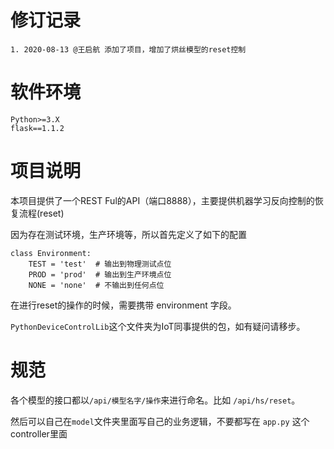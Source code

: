 # 修订记录
```
1. 2020-08-13 @王启航 添加了项目，增加了烘丝模型的reset控制
```

# 软件环境
```
Python>=3.X
flask==1.1.2
```

# 项目说明
本项目提供了一个REST Ful的API（端口8888），主要提供机器学习反向控制的恢复流程(reset)

因为存在测试环境，生产环境等，所以首先定义了如下的配置
```
class Environment:
    TEST = 'test'  # 输出到物理测试点位
    PROD = 'prod'  # 输出到生产环境点位
    NONE = 'none'  # 不输出到任何点位
```
在进行reset的操作的时候，需要携带 environment 字段。


`PythonDeviceControlLib`这个文件夹为IoT同事提供的包，如有疑问请移步。


# 规范
各个模型的接口都以`/api/模型名字/操作`来进行命名。比如 `/api/hs/reset`。


然后可以自己在`model`文件夹里面写自己的业务逻辑，不要都写在 `app.py` 这个controller里面
